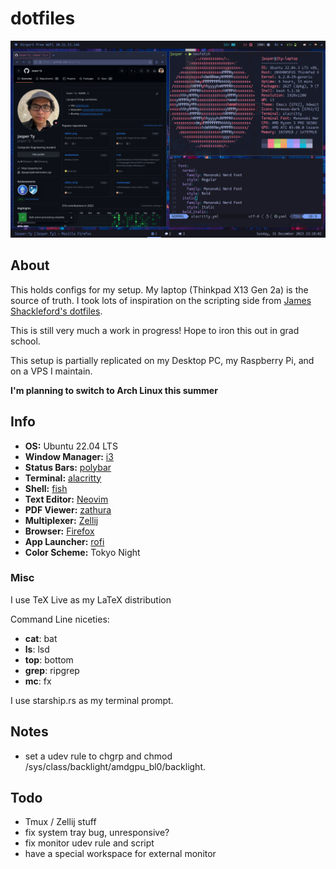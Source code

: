 # dotfiles

![screenshot](img/screenshot.png)

## About

This holds configs for my setup. My laptop (Thinkpad X13 Gen 2a) is the source of truth. I took lots of inspiration on the scripting side from [James Shackleford's dotfiles](https://github.com/tshack/dotfiles).

This is still very much a work in progress! Hope to iron this out in grad school.

This setup is partially replicated on my Desktop PC, my Raspberry Pi, and on a VPS I maintain.

**I'm planning to switch to Arch Linux this summer**

## Info

- **OS:** Ubuntu 22.04 LTS
- **Window Manager:** [i3](https://i3wm.org/)
- **Status Bars:** [polybar](https://github.com/polybar/polybar)
- **Terminal:** [alacritty](https://github.com/alacritty/alacritty)
- **Shell:** [fish](https://fishshell.com/)
- **Text Editor:** [Neovim](https://neovim.io/)
- **PDF Viewer:** [zathura](https://pwmt.org/projects/zathura/)
- **Multiplexer:** [Zellij](https://zellij.dev/)
- **Browser:** [Firefox](https://www.mozilla.org/en-US/firefox/)
- **App Launcher:** [rofi](https://github.com/davatorium/rofi)
- **Color Scheme:** Tokyo Night

### Misc

I use TeX Live as my LaTeX distribution

Command Line niceties:
- **cat**: bat
- **ls**: lsd
- **top**: bottom 
- **grep**: ripgrep
- **mc**: fx

I use starship.rs as my terminal prompt.

## Notes

- set a udev rule to chgrp and chmod /sys/class/backlight/amdgpu_bl0/backlight.

## Todo

- Tmux / Zellij stuff
- fix system tray bug, unresponsive?
- fix monitor udev rule and script
- have a special workspace for external monitor
